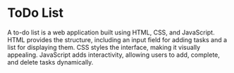 # ToDo List
A to-do list is a web application built using HTML, CSS, and JavaScript. HTML provides the structure, including an input field for adding tasks and a list for displaying them. CSS styles the interface, making it visually appealing. JavaScript adds interactivity, allowing users to add, complete, and delete tasks dynamically.
